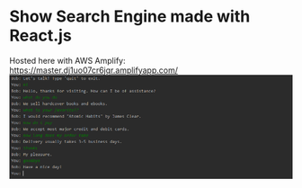 # Show Search Engine made with React.js
Hosted here with AWS Amplify: https://master.dj1uo07cr6jqr.amplifyapp.com/
![alt text](https://github.com/jamesdwolfe/PyTorch-Bookstore-Chatbot/blob/main/demo.PNG?raw=true)<br/>
